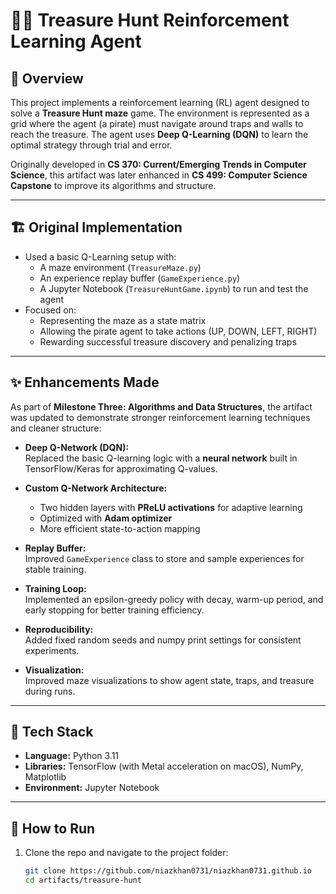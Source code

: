 # 🏴‍☠️ Treasure Hunt Reinforcement Learning Agent

## 📖 Overview
This project implements a reinforcement learning (RL) agent designed to solve a **Treasure Hunt maze** game. The environment is represented as a grid where the agent (a pirate) must navigate around traps and walls to reach the treasure. The agent uses **Deep Q-Learning (DQN)** to learn the optimal strategy through trial and error.

Originally developed in **CS 370: Current/Emerging Trends in Computer Science**, this artifact was later enhanced in **CS 499: Computer Science Capstone** to improve its algorithms and structure.

---

## 🏗️ Original Implementation
- Used a basic Q-Learning setup with:
  - A maze environment (`TreasureMaze.py`)
  - An experience replay buffer (`GameExperience.py`)
  - A Jupyter Notebook (`TreasureHuntGame.ipynb`) to run and test the agent
- Focused on:
  - Representing the maze as a state matrix
  - Allowing the pirate agent to take actions (UP, DOWN, LEFT, RIGHT)
  - Rewarding successful treasure discovery and penalizing traps

---

## ✨ Enhancements Made
As part of **Milestone Three: Algorithms and Data Structures**, the artifact was updated to demonstrate stronger reinforcement learning techniques and cleaner structure:

- **Deep Q-Network (DQN):**  
  Replaced the basic Q-learning logic with a **neural network** built in TensorFlow/Keras for approximating Q-values.
  
- **Custom Q-Network Architecture:**  
  - Two hidden layers with **PReLU activations** for adaptive learning  
  - Optimized with **Adam optimizer**  
  - More efficient state-to-action mapping

- **Replay Buffer:**  
  Improved `GameExperience` class to store and sample experiences for stable training.

- **Training Loop:**  
  Implemented an epsilon-greedy policy with decay, warm-up period, and early stopping for better training efficiency.

- **Reproducibility:**  
  Added fixed random seeds and numpy print settings for consistent experiments.

- **Visualization:**  
  Improved maze visualizations to show agent state, traps, and treasure during runs.

---

## 🔧 Tech Stack
- **Language:** Python 3.11  
- **Libraries:** TensorFlow (with Metal acceleration on macOS), NumPy, Matplotlib  
- **Environment:** Jupyter Notebook  

---

## 🚀 How to Run
1. Clone the repo and navigate to the project folder:
   ```bash
   git clone https://github.com/niazkhan0731/niazkhan0731.github.io
   cd artifacts/treasure-hunt

